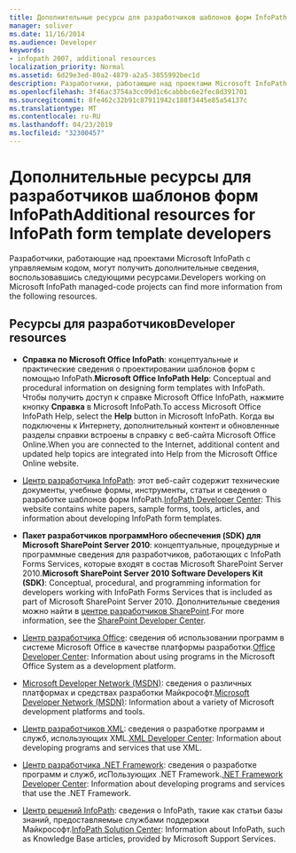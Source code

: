 ```yaml
---
title: Дополнительные ресурсы для разработчиков шаблонов форм InfoPath
manager: soliver
ms.date: 11/16/2014
ms.audience: Developer
keywords:
- infopath 2007, additional resources
localization_priority: Normal
ms.assetid: 6d29e3ed-80a2-4879-a2a5-3855992bec1d
description: Разработчики, работающие над проектами Microsoft InfoPath с управляемым кодом, могут получить дополнительные сведения, воспользовавшись следующими ресурсами.
ms.openlocfilehash: 3f46ac3754a3cc09d1c6cabbbc6e2fec8d391701
ms.sourcegitcommit: 8fe462c32b91c87911942c188f3445e85a54137c
ms.translationtype: MT
ms.contentlocale: ru-RU
ms.lasthandoff: 04/23/2019
ms.locfileid: "32300457"
---
```

# <a name="additional-resources-for-infopath-form-template-developers"></a><span data-ttu-id="a6bda-104">Дополнительные ресурсы для разработчиков шаблонов форм InfoPath</span><span class="sxs-lookup"><span data-stu-id="a6bda-104">Additional resources for InfoPath form template developers</span></span>

<span data-ttu-id="a6bda-105">Разработчики, работающие над проектами Microsoft InfoPath с управляемым кодом, могут получить дополнительные сведения, воспользовавшись следующими ресурсами.</span><span class="sxs-lookup"><span data-stu-id="a6bda-105">Developers working on Microsoft InfoPath managed-code projects can find more information from the following resources.</span></span>
  
## <a name="developer-resources"></a><span data-ttu-id="a6bda-106">Ресурсы для разработчиков</span><span class="sxs-lookup"><span data-stu-id="a6bda-106">Developer resources</span></span>

- <span data-ttu-id="a6bda-107">**Справка по Microsoft Office InfoPath**: концептуальные и практические сведения о проектировании шаблонов форм с помощью InfoPath.</span><span class="sxs-lookup"><span data-stu-id="a6bda-107">**Microsoft Office InfoPath Help**: Conceptual and procedural information on designing form templates with InfoPath.</span></span> <span data-ttu-id="a6bda-108">Чтобы получить доступ к справке Microsoft Office InfoPath, нажмите кнопку **Справка** в Microsoft InfoPath.</span><span class="sxs-lookup"><span data-stu-id="a6bda-108">To access Microsoft Office InfoPath Help, select the **Help** button in Microsoft InfoPath.</span></span> <span data-ttu-id="a6bda-109">Когда вы подключены к Интернету, дополнительный контент и обновленные разделы справки встроены в справку с веб-сайта Microsoft Office Online.</span><span class="sxs-lookup"><span data-stu-id="a6bda-109">When you are connected to the Internet, additional content and updated help topics are integrated into Help from the Microsoft Office Online website.</span></span> 
    
- <span data-ttu-id="a6bda-110">[Центр разработчика InfoPath](https://go.microsoft.com/fwlink?LinkID=11689): этот веб-сайт содержит технические документы, учебные формы, инструменты, статьи и сведения о разработке шаблонов форм InfoPath.</span><span class="sxs-lookup"><span data-stu-id="a6bda-110">[InfoPath Developer Center](https://go.microsoft.com/fwlink?LinkID=11689): This website contains white papers, sample forms, tools, articles, and information about developing InfoPath form templates.</span></span>
    
- <span data-ttu-id="a6bda-111">**Пакет разработчиков программНого обеспечения (SDK) для Microsoft SharePoint Server 2010**: концептуальные, процедурные и программные сведения для разработчиков, работающих с InfoPath Forms Services, которые входят в состав Microsoft SharePoint Server 2010.</span><span class="sxs-lookup"><span data-stu-id="a6bda-111">**Microsoft SharePoint Server 2010 Software Developers Kit (SDK)**: Conceptual, procedural, and programming information for developers working with InfoPath Forms Services that is included as part of Microsoft SharePoint Server 2010.</span></span> <span data-ttu-id="a6bda-112">Дополнительные сведения можно найти в [центре разработчиков SharePoint](https://msdn.microsoft.com/sharepoint/default.aspx).</span><span class="sxs-lookup"><span data-stu-id="a6bda-112">For more information, see the [SharePoint Developer Center](https://msdn.microsoft.com/sharepoint/default.aspx).</span></span>
    
- <span data-ttu-id="a6bda-113">[Центр разработчика Office](https://go.microsoft.com/fwlink?LinkID=27128): сведения об использовании программ в системе Microsoft Office в качестве платформы разработки.</span><span class="sxs-lookup"><span data-stu-id="a6bda-113">[Office Developer Center](https://go.microsoft.com/fwlink?LinkID=27128): Information about using programs in the Microsoft Office System as a development platform.</span></span> 
    
- <span data-ttu-id="a6bda-114">[Microsoft Developer Network (MSDN)](https://go.microsoft.com/fwlink?LinkId=61826): сведения о различных платформах и средствах разработки Майкрософт.</span><span class="sxs-lookup"><span data-stu-id="a6bda-114">[Microsoft Developer Network (MSDN)](https://go.microsoft.com/fwlink?LinkId=61826): Information about a variety of Microsoft development platforms and tools.</span></span>
    
- <span data-ttu-id="a6bda-115">[Центр разработчиков XML](https://go.microsoft.com/fwlink/?LinkId=61827): сведения о разработке программ и служб, использующих XML.</span><span class="sxs-lookup"><span data-stu-id="a6bda-115">[XML Developer Center](https://go.microsoft.com/fwlink/?LinkId=61827): Information about developing programs and services that use XML.</span></span>
    
- <span data-ttu-id="a6bda-116">[Центр разработчика .NET Framework](https://go.microsoft.com/fwlink/?LinkId=61829): сведения о разработке программ и служб, исПользующих .NET Framework.</span><span class="sxs-lookup"><span data-stu-id="a6bda-116">[.NET Framework Developer Center](https://go.microsoft.com/fwlink/?LinkId=61829): Information about developing programs and services that use the .NET Framework.</span></span>
    
- <span data-ttu-id="a6bda-117">[Центр решений InfoPath](https://support.microsoft.com/ph/11303): сведения о InfoPath, такие как статьи базы знаний, предоставляемые службами поддержки Майкрософт.</span><span class="sxs-lookup"><span data-stu-id="a6bda-117">[InfoPath Solution Center](https://support.microsoft.com/ph/11303): Information about InfoPath, such as Knowledge Base articles, provided by Microsoft Support Services.</span></span>
    

